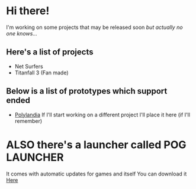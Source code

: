 # Hi there!
I'm working on some projects that may be released soon
*but actually no one knows...*

## Here's a list of projects
- Net Surfers
- Titanfall 3 (Fan made)

## Below is a list of prototypes which support ended
- [Polylandia](https://gregoryk07.itch.io/polylandia)
If I'll start working on a different project I'll place it here (if I'll remember)

# ALSO there's a launcher called POG LAUNCHER
It comes with automatic updates for games and itself
You can download it [Here](https://github.com/gregoryk07/POGLauncher/releases/tag/POGLauncher)
